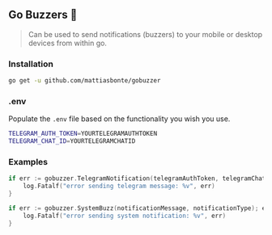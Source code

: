## Go Buzzers 📢

> Can be used to send notifications (buzzers) to your mobile or desktop devices from within go.

### Installation

```bash
go get -u github.com/mattiasbonte/gobuzzer
```

### .env

Populate the `.env` file based on the functionality you wish you use.

```bash
TELEGRAM_AUTH_TOKEN=YOURTELEGRAMAUTHTOKEN
TELEGRAM_CHAT_ID=YOURTELEGRAMCHATID
```

### Examples

```go
if err := gobuzzer.TelegramNotification(telegramAuthToken, telegramChatID, notificationMessage); err != nil {
    log.Fatalf("error sending telegram message: %v", err)
}
```

```go
if err := gobuzzer.SystemBuzz(notificationMessage, notificationType); err != nil {
    log.Fatalf("error sending system notification: %v", err)
}
```
